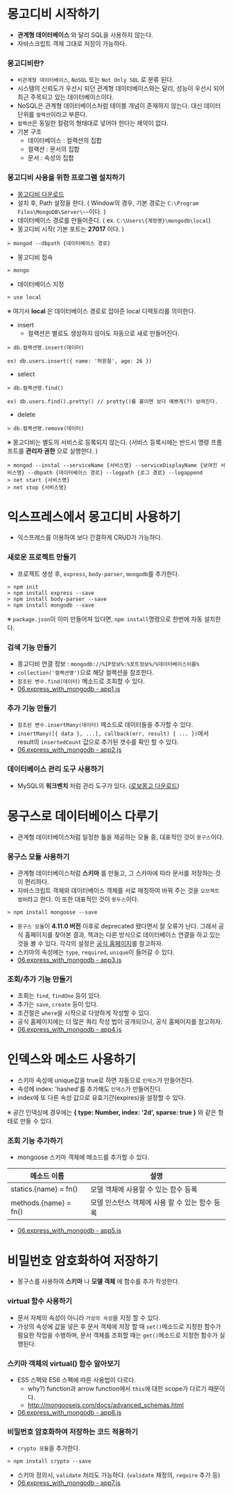# 몽고디비 시작하기

- __관계형 데이터베이스__ 와 달리 SQL을 사용하지 않는다.
- 자바스크립트 객체 그대로 저장이 가능하다.

### 몽고디비란?

- `비관계형 데이터베이스`, `NoSQL` 또는 `Not Only SQL` 로 분류 된다.
- 시스템의 신뢰도가 우선시 되던 관계형 데이터베이스와는 달리, 성능이 우선시 되어 최근 주목되고 있는 데이터베이스이다.
- NoSQL은 관계형 데이터베이스처럼 테이블 개념이 존재하지 않는다. 대신 데이터 단위를 `컬랙션`이라고 부른다.
- `컬랙션`은 동일한 컬럼의 형태대로 넣어야 한다는 제약이 없다.
- 기본 구조
    - 데이터베이스 : 컬랙션의 집합
    - 컬랙션 : 문서의 집합
    - 문서 : 속성의 집합

### 몽고디비 사용을 위한 프로그램 설치하기

- [몽고디비 다운로드](https://www.mongodb.com)
- 설치 후, Path 설정을 한다. ( Window의 경우, 기본 경로는 `C:\Program Files\MongoDB\Server\~~`이다. )
- 데이터베이스 경로를 만들어준다. ( ex. `C:\Users\{계정명}\mongodb\local`)
- 몽고디비 시작( 기본 포트는 __27017__ 이다. )

```text
> mongod --dbpath {데이터베이스 경로}
```

- 몽고디비 접속

```text
> mongo
```

- 데이터베이스 지정

```text
> use local
```

※ 여기서 __local__ 은 데이터베이스 경로로 잡아준 local 디렉토리를 의미한다.

- insert
    - 컬랙션은 별로도 생성하지 않아도 자동으로 새로 만들어진다.

```text
> db.컬랙션명.insert(데이터)

ex) db.users.insert({ name: '허원철', age: 26 })
```

- select

```text
> db.컬랙션명.find()

ex) db.users.find().pretty() // pretty()를 붙이면 보다 예쁘게(?) 보여진다.
```

- delete

```text
> db.컬랙션명.remove(데이터)
```

※ 몽고디비는 별도의 서비스로 등록되지 않는다. (서비스 등록시에는 반드시 명령 프롬프트를 __관리자 권한__ 으로 실행한다. )

```text
> mongod --instal --serviceName {서비스명} --serviceDisplayName {보여진 서비스명} --dbpath {데이터베이스 경로} --logpath {로그 경로} --logappend
> net start {서비스명}
> net stop {서비스명}
```

# 익스프레스에서 몽고디비 사용하기

- 익스프레스를 이용하여 보다 간결하게 CRUD가 가능하다.

### 새로운 프로젝트 만들기

- 프로젝트 생성 후, `express`, `body-parser`, `mongodb`를 추가한다.

```text
> npm init
> npm install express --save
> npm install body-parser --save
> npm install mongodb --save
```

※ `package.json`이 이미 만들어져 있다면, `npm install`명령으로 한번에 자동 설치한다.

### 검색 기능 만들기

- 몽고디비 연결 정보 : `mongodb://%IP정보%:%포트정보%/%데이터베이스이름%`
- `collection('캘랙션명')`으로 해당 컬랙션을 참조한다.
- `참조된 변수.find(데이터)` 메소드로 조회할 수 있다.
- [06.express_with_mongodb - app1.js](06.express_with_mongodb/app1.js)

### 추가 기능 만들기

- `참조된 변수.insertMany(데이터)` 메소드로 데이터들을 추가할 수 있다.
- `insertMany([{ data }, ...], callback(err, result) { ... })`에서 result의 `insertedCount` 값으로 추가된 갯수를 확인 할 수 있다.
- [06.express_with_mongodb - app2.js](06.express_with_mongodb/app2.js)

### 데이터베이스 관리 도구 사용하기

- MySQL의 __워크벤치__ 처럼 관리 도구가 있다. ([로보몽고 다운로드](http://robomongo.org))

# 몽구스로 데이터베이스 다루기

- 관계형 데이터베이스처럼 일정한 틀을 제공하는 모듈 중, 대표적인 것이 `몽구스`이다.

### 몽구스 모듈 사용하기

- 관계형 데이터베이스처럼 __스키마__ 를 만들고, 그 스카마에 따라 문서를 저장하는 것이 편리하다.
- 자바스크립트 객체와 데이터베이스 객체를 서로 매칭하여 바꿔 주는 것을 `오브젝트 맵퍼`라고 한다. 이 또한 대표적인 것이 `몽두스`이다.

```text
> npm install mongoose --save
```

- `몽구스 모듈`이 __4.11.0 버전__ 이후로 deprecated 됐다면서 잘 오류가 난다. 그래서 공식 홈페이지를 찾아본 결과, 책과는 다른 방식으로 데이터베이스 연결을 하고 있는 것을 볼 수 있다. 각각의 설정은 [공식 홈페이지](http://mongoosejs.com/docs/guide.html)를 참고하자.
- 스키마의 속성에는 `type`, `required`, `unique`이 들어갈 수 있다.
- [06.express_with_mongodb - app3.js](06.express_with_mongodb/app3.js)

### 조회/추가 기능 만들기

- 조회는 `find`, `findOne` 등이 있다.
- 추가는 `save`, `create` 등이 있다.
- 조건절은 `where`을 시작으로 다양하게 작성할 수 있다.
- 공식 홈페이지에는 더 많은 쿼리 작성 법이 공개되으니, 공식 홈페이지를 참고하자.
- [06.express_with_mongodb - app4.js](06.express_with_mongodb/app4.js)

# 인덱스와 메소드 사용하기

- 스키마 속성에 unique값을 true로 하면 자동으로 `인덱스`가 만들어진다.
- 속성에 index: 'hashed'를 추가해도 `인덱스`가 만들어진다.
- index에 또 다른 속성 값으로 유효기간(expires)을 설정할 수 있다.

※ 공간 인덱싱에 경우에는 __{ type: Number, index: '2d', sparse: true }__ 와 같은 형태로 만들 수 있다.

### 조회 기능 추가하기

- mongoose 스키마 객체에 메소드를 추가할 수 있다.

| 메소드 이름             | 설명                                     |
|-----------------------|------------------------------------------|
| statics.{name} = fn() | 모델 객체에 사용할 수 있는 함수 등록          |
| methods.{name} = fn() | 모델 인스턴스 객체에 사용 할 수 있는 함수 등록 |

- [06.express_with_mongodb - app5.js](06.express_with_mongodb/app5.js)

# 비밀번호 암호화하여 저장하기

- 몽구스를 사용하여 __스키마__ 나 __모델 객체__ 에 함수를 추가 작성한다.

### virtual 함수 사용하기

- 문서 자체의 속성이 아니라 `가상의 속성`을 지정 할 수 있다.
- 가상의 속성에 값을 넣은 후 문서 객체에 저장 할 때 `set()`메소드로 지정한 함수가 필요한 작업을 수행하며, 문서 객체를 조회할 때는 `get()`메소드로 지정한 함수가 실행된다.

### 스키마 객체의 virtual() 함수 알아보기

- ES5 스펙와 ES6 스펙에 따른 사용법이 다르다.
    - why?) function과 arrow function에서 `this`에 대한 scope가 다르기 때문이다.
    - http://mongoosejs.com/docs/advanced_schemas.html
- [06.express_with_mongodb - app6.js](06.express_with_mongodb/app6.js)

### 비밀번호 암호화하여 저장하는 코드 적용하기

- `crypto 모듈`을 추가한다.

```text
> npm install crypto --save
```

- 스키마 정의시, `validate` 처리도 가능하다. (`validate` 재정의, `require` 추가 등)
- [06.express_with_mongodb - app7.js](06.express_with_mongodb/app7.js)
